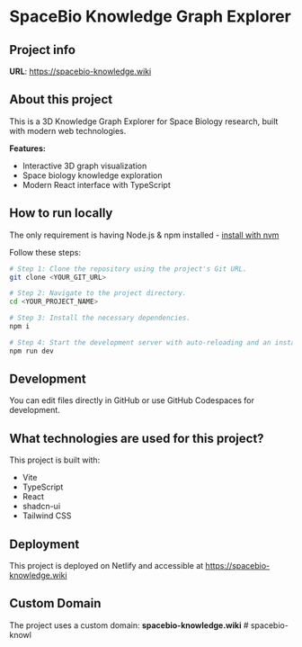 # SpaceBio Knowledge Graph Explorer

## Project info

**URL**: https://spacebio-knowledge.wiki

## About this project

This is a 3D Knowledge Graph Explorer for Space Biology research, built with modern web technologies.

**Features:**
- Interactive 3D graph visualization
- Space biology knowledge exploration
- Modern React interface with TypeScript

## How to run locally

The only requirement is having Node.js & npm installed - [install with nvm](https://github.com/nvm-sh/nvm#installing-and-updating)

Follow these steps:

```sh
# Step 1: Clone the repository using the project's Git URL.
git clone <YOUR_GIT_URL>

# Step 2: Navigate to the project directory.
cd <YOUR_PROJECT_NAME>

# Step 3: Install the necessary dependencies.
npm i

# Step 4: Start the development server with auto-reloading and an instant preview.
npm run dev
```

## Development

You can edit files directly in GitHub or use GitHub Codespaces for development.

## What technologies are used for this project?

This project is built with:

- Vite
- TypeScript
- React
- shadcn-ui
- Tailwind CSS

## Deployment

This project is deployed on Netlify and accessible at https://spacebio-knowledge.wiki

## Custom Domain

The project uses a custom domain: **spacebio-knowledge.wiki**
#   s p a c e b i o - k n o w l  
 